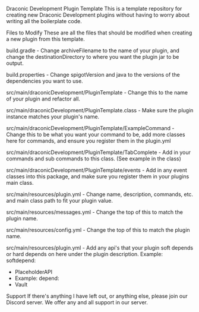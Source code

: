 Draconic Development Plugin Template
This is a template repository for creating new Draconic Development plugins without having to worry about writing all the boilerplate code.

Files to Modify
These are all the files that should be modified when creating a new plugin from this template.

build.gradle - Change archiveFilename to the name of your plugin, and change the destinationDirectory to where you want the plugin jar to be output.

build.properties - Change spigotVersion and java to the versions of the dependencies you want to use.

src/main/draconicDevelopment/PluginTemplate - Change this to the name of your plugin and refactor all.

src/main/draconicDevelopment/PluginTemplate.class - Make sure the plugin instance matches your plugin's name.

src/main/draconicDevelopment/PluginTemplate/ExampleCommand - Change this to be what you want your command to be, add more classes here for commands, and ensure you register them in the plugin.yml

src/main/draconicDevelopment/PluginTemplate/TabComplete - Add in your commands and sub commands to this class. (See example in the class)

src/main/draconicDevelopment/PluginTemplate/events - Add in any event classes into this package, and make sure you register them in your plugins main class.

src/main/resources/plugin.yml - Change name, description, commands, etc. and main class path to fit your plugin value.

src/main/resources/messages.yml - Change the top of this to match the plugin name.

src/main/resources/config.yml - Change the top of this to match the plugin name.


src/main/resources/plugin.yml - Add any api's that your plugin soft depends or hard depends on here under the plugin description.
Example:
softdepend:
- PlaceholderAPI
- 
  Example:
depend:
- Vault

Support
If there's anything I have left out, or anything else, please join our Discord server. We offer any and all support in our server.